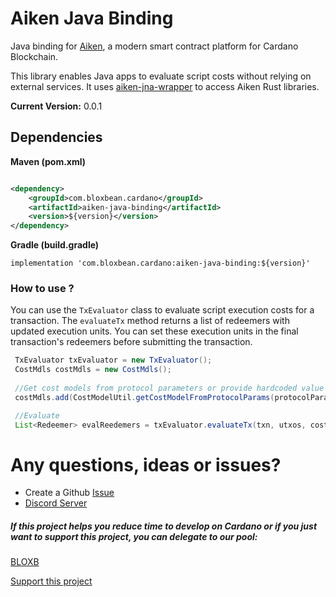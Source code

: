 # Aiken Java Binding

Java binding for [Aiken](https://aiken-lang.org/), a modern smart contract platform for Cardano Blockchain.

This library enables Java apps to evaluate script costs without relying on external services. 
It uses [aiken-jna-wrapper](https://github.com/bloxbean/aiken-jna-wrapper) to access Aiken Rust libraries.

**Current Version:** 0.0.1

## Dependencies

**Maven (pom.xml)**
```xml

<dependency>
    <groupId>com.bloxbean.cardano</groupId>
    <artifactId>aiken-java-binding</artifactId>
    <version>${version}</version>
</dependency>
```

**Gradle (build.gradle)**

```shell
implementation 'com.bloxbean.cardano:aiken-java-binding:${version}'
```

### How to use ?

You can use the ``TxEvaluator`` class to evaluate script execution costs for a transaction. The ``evaluateTx`` method returns a list 
of redeemers with updated execution units. You can set these execution units in the final transaction's redeemers before submitting the transaction.

```java
 TxEvaluator txEvaluator = new TxEvaluator();
 CostMdls costMdls = new CostMdls();
 
 //Get cost models from protocol parameters or provide hardcoded value
 costMdls.add(CostModelUtil.getCostModelFromProtocolParams(protocolParamsSupplier.getProtocolParams(), Language.PLUTUS_V2).orElseThrow());

 //Evaluate
 List<Redeemer> evalReedemers = txEvaluator.evaluateTx(txn, utxos, costMdls);

```

# Any questions, ideas or issues?

- Create a Github [Issue](https://github.com/bloxbean/aiken-java-binding/issues)
- [Discord Server](https://discord.gg/JtQ54MSw6p)

##### If this project helps you reduce time to develop on Cardano or if you just want to support this project, you can delegate to our pool:

[BLOXB](https://www.bloxbean.com/cardano-staking/)

[Support this project](https://cardano-client.bloxbean.com/docs/support-this-project)
